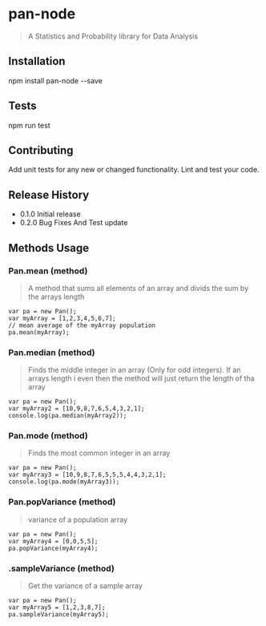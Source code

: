 pan-node
=========

> A Statistics and Probability library for Data Analysis

## Installation

  npm install pan-node --save
  
## Tests

  npm run test
  
## Contributing

Add unit tests for any new or changed functionality. Lint and test your code.

## Release History

* 0.1.0 Initial release
* 0.2.0 Bug Fixes And Test update

## Methods Usage

### Pan.mean (method)

> A method that sums all elements of an array and divids the sum by the arrays length

    var pa = new Pan();
    var myArray = [1,2,3,4,5,6,7];
    // mean average of the myArray population
    pa.mean(myArray);
    
### Pan.median (method)

> Finds the middle integer in an array (Only for odd integers). If an arrays length i even then the method will just return the length of tha array

    var pa = new Pan();
    var myArray2 = [10,9,8,7,6,5,4,3,2,1];
    console.log(pa.median(myArray2));
    
### Pan.mode (method)

> Finds the most common integer in an array

    var pa = new Pan();
    var myArray3 = [10,9,8,7,6,5,5,5,4,4,3,2,1];
    console.log(pa.mode(myArray3));
    
### Pan.popVariance (method)

> variance of a population array

    var pa = new Pan();
    var myArray4 = [0,0,5,5];
    pa.popVariance(myArray4);
    
### .sampleVariance (method)

> Get the variance of a sample array

    var pa = new Pan();
    var myArray5 = [1,2,3,8,7];
    pa.sampleVariance(myArray5);
    
<!-- ### .sDeviation (method)

> Standard deviation of a sample or population
    
    var pa = new Pan();
    var myArray6 = [1,2,3,8,7];
    var population = pa.popVariance(myArray6);
    var sample = pa.sampleVariance(myArray6);
    console.log('population standard deviation');
    console.log(pa.sDeviation(population));
    console.log('sample standard deviation');
    console.log(pa.sDeviation(sample));
    
## .add(method)

> Runs through array and adds its elements

    var pa = new Pan();
    var myArray7 = [1,2,3,8,7];
    console.log(pa.add(myArray7)); -->

    
